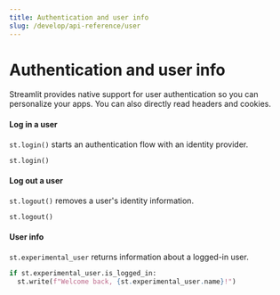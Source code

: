 ```yaml
---
title: Authentication and user info
slug: /develop/api-reference/user
---
```


# Authentication and user info

Streamlit provides native support for user authentication so you can personalize your apps. You can also directly read headers and cookies.

<TileContainer>
<RefCard href="/develop/api-reference/user/st.login">

<h4>Log in a user</h4>

`st.login()` starts an authentication flow with an identity provider.

```python
st.login()
```

</RefCard>
<RefCard href="/develop/api-reference/user/st.logout">

<h4>Log out a user</h4>

`st.logout()` removes a user's identity information.

```python
st.logout()
```

</RefCard>
<RefCard href="/develop/api-reference/utilities/st.user">

<h4>User info</h4>

`st.experimental_user` returns information about a logged-in user.

```python
if st.experimental_user.is_logged_in:
  st.write(f"Welcome back, {st.experimental_user.name}!")
```

</RefCard>
</TileContainer>
